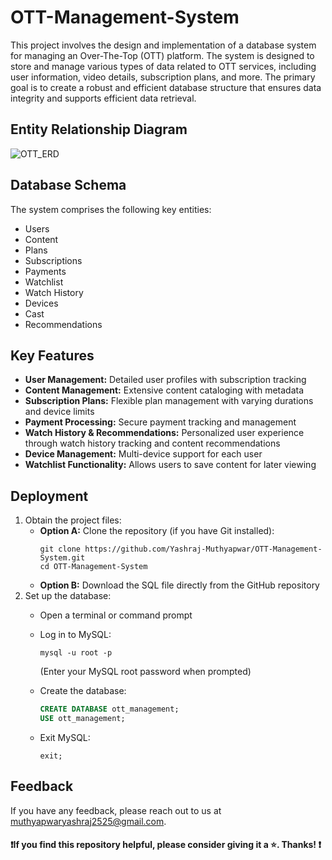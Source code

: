 # OTT-Management-System
This project involves the design and implementation of a database system for managing an Over-The-Top (OTT) platform. The system is designed to store and manage various types of data related to OTT services, including user information, video details, subscription plans, and more. The primary goal is to create a robust and efficient database structure that ensures data integrity and supports efficient data retrieval.
## Entity Relationship Diagram
![OTT_ERD](https://github.com/Yashraj-Muthyapwar/OTT-Management-System/assets/76719689/7984f1b7-3951-49ba-86ab-6c6039964983)
## Database Schema
The system comprises the following key entities:
- Users
- Content
- Plans
- Subscriptions
- Payments
- Watchlist
- Watch History
- Devices
- Cast
- Recommendations
## Key Features
- **User Management:** Detailed user profiles with subscription tracking
- **Content Management:** Extensive content cataloging with metadata
- **Subscription Plans:** Flexible plan management with varying durations and device limits
- **Payment Processing:** Secure payment tracking and management
- **Watch History & Recommendations:** Personalized user experience through watch history tracking and content recommendations
- **Device Management:** Multi-device support for each user
- **Watchlist Functionality:** Allows users to save content for later viewing
## Deployment 
1. Obtain the project files:
   - **Option A:** Clone the repository (if you have Git installed):
     ```
     git clone https://github.com/Yashraj-Muthyapwar/OTT-Management-System.git
     cd OTT-Management-System
     ```
   - **Option B:** Download the SQL file directly from the GitHub repository
2. Set up the database:
   - Open a terminal or command prompt
   - Log in to MySQL:
     ```
     mysql -u root -p
     ```
     (Enter your MySQL root password when prompted)
   
   - Create the database:
     ```sql
     CREATE DATABASE ott_management;
     USE ott_management;
     ```

   - Exit MySQL:
     ```
     exit;
     ```
## Feedback
If you have any feedback, please reach out to us at muthyapwaryashraj2525@gmail.com. 
#### ❗If you find this repository helpful, please consider giving it a ⭐. Thanks! ❗
